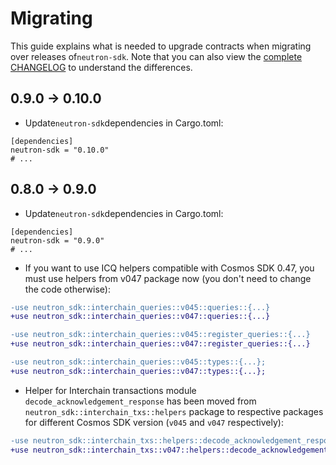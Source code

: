 # Migrating

This guide explains what is needed to upgrade contracts when migrating over releases of`neutron-sdk`. Note that you can
also view the
[complete CHANGELOG](./CHANGELOG.md) to understand the differences.

## 0.9.0 -> 0.10.0

* Update`neutron-sdk`dependencies in Cargo.toml:

```
[dependencies]
neutron-sdk = "0.10.0"
# ...
```

## 0.8.0 -> 0.9.0

* Update`neutron-sdk`dependencies in Cargo.toml:

```
[dependencies]
neutron-sdk = "0.9.0"
# ...
```

* If you want to use ICQ helpers compatible with Cosmos SDK 0.47, you must use helpers from v047 package now (you don't
  need to change the code otherwise):

```diff
-use neutron_sdk::interchain_queries::v045::queries::{...}
+use neutron_sdk::interchain_queries::v047::queries::{...}

-use neutron_sdk::interchain_queries::v045::register_queries::{...}
+use neutron_sdk::interchain_queries::v047::register_queries::{...}

-use neutron_sdk::interchain_queries::v045::types::{...};
+use neutron_sdk::interchain_queries::v047::types::{...};
```

* Helper for Interchain transactions module `decode_acknowledgement_response` has been moved
  from `neutron_sdk::interchain_txs::helpers` package to respective packages for different Cosmos SDK version (`v045`
  and `v047` respectively):

```diff
-use neutron_sdk::interchain_txs::helpers::decode_acknowledgement_response;
+use neutron_sdk::interchain_txs::v047::helpers::decode_acknowledgement_response;
```